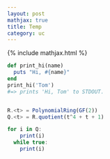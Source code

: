 ```yaml
---
layout: post
mathjax: true
title: Temp
category: uc
---
```


{% include mathjax.html %}

```ruby
def print_hi(name)
  puts "Hi, #{name}"
end
print_hi('Tom')
#=> prints 'Hi, Tom' to STDOUT.
```


```js

R.<t> = PolynomialRing(GF(2))
Q.<t> = R.quotient(t^4 + t + 1)

for i in Q:
	print(i)
  while true:
    print(i)

```
